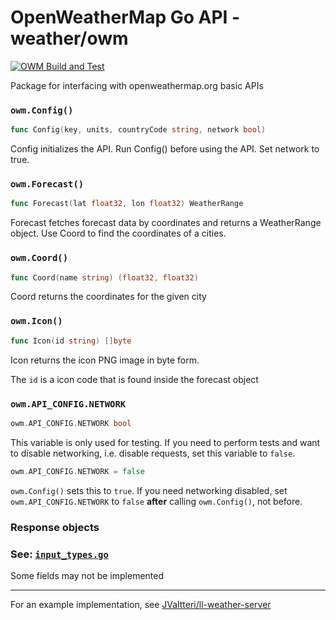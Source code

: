 # OpenWeatherMap Go API - weather/owm
[![OWM Build and Test](https://github.com/JValtteri/weather/actions/workflows/go-test.yaml/badge.svg)](https://github.com/JValtteri/weather/actions/workflows/go-test.yaml)

Package for interfacing with openweathermap.org basic APIs

### `owm.Config()`
```go
func Config(key, units, countryCode string, network bool)
```
Config initializes the API. Run Config() before using the API. Set network to true.

### `owm.Forecast()`
```go
func Forecast(lat float32, lon float32) WeatherRange
```
Forecast fetches forecast data by coordinates and returns a WeatherRange object.
Use Coord to find the coordinates of a cities.

### `owm.Coord()`
```go
func Coord(name string) (float32, float32)
```
Coord returns the coordinates for the given city

### `owm.Icon()`
```go
func Icon(id string) []byte
```
Icon returns the icon PNG image in byte form.

The `id` is a icon code that is found inside the forecast object

### `owm.API_CONFIG.NETWORK`
```go
owm.API_CONFIG.NETWORK bool
```
This variable is only used for testing. If you need to perform tests and want to disable networking, i.e. disable requests, set this variable to `false`.
```go
owm.API_CONFIG.NETWORK = false
```
`owm.Config()` sets this to `true`. If you need networking disabled, set `owm.API_CONFIG.NETWORK` to `false` **after** calling `owm.Config()`, not before.

### Response objects

### See: [`input_types.go`](input_types.go)

Some fields may not be implemented

---
For an example implementation, see [JValtteri/ll-weather-server](https://github.com/JValtteri/ll-weather-server)
